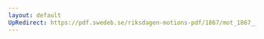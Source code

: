 ```yaml
---
layout: default
UpRedirect: https://pdf.swedeb.se/riksdagen-motions-pdf/1867/mot_1867__ak__00264/mot_1867__ak__00264_001.pdf
---
```

